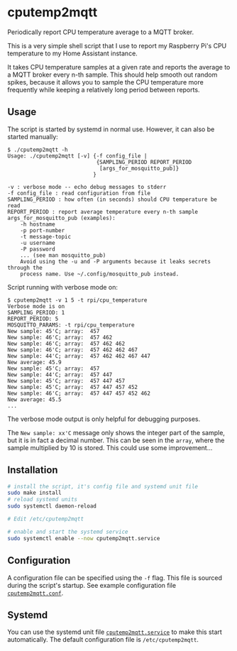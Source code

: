 # cputemp2mqtt
Periodically report CPU temperature average to a MQTT broker.

This is a very simple shell script that I use to report my Raspberry Pi's CPU
temperature to my Home Assistant instance.

It takes CPU temperature samples at a given rate and reports the average to a
MQTT broker every n-th sample. This should help smooth out random spikes,
because it allows you to sample the CPU temperature more frequently while
keeping a relatively long period between reports.


## Usage
The script is started by systemd in normal use. However, it can also be
started manually:
```console
$ ./cputemp2mqtt -h
Usage: ./cputemp2mqtt [-v] {-f config_file |
                            {SAMPLING_PERIOD REPORT_PERIOD
                             [args_for_mosquitto_pub]}
                           }

-v : verbose mode -- echo debug messages to stderr
-f config_file : read configuration from file
SAMPLING_PERIOD : how often (in seconds) should CPU temperature be read
REPORT_PERIOD : report average temperature every n-th sample
args_for_mosquitto_pub (examples):
    -h hostname
    -p port-number
    -t message-topic
    -u username
    -P password
    ... (see man mosquitto_pub)
    Avoid using the -u and -P arguments because it leaks secrets through the
    process name. Use ~/.config/mosquitto_pub instead.
```

Script running with verbose mode on:
```console
$ cputemp2mqtt -v 1 5 -t rpi/cpu_temperature
Verbose mode is on
SAMPLING_PERIOD: 1
REPORT_PERIOD: 5
MOSQUITTO_PARAMS: -t rpi/cpu_temperature
New sample: 45'C; array:  457
New sample: 46'C; array:  457 462
New sample: 46'C; array:  457 462 462
New sample: 46'C; array:  457 462 462 467
New sample: 44'C; array:  457 462 462 467 447
New average: 45.9
New sample: 45'C; array:  457
New sample: 44'C; array:  457 447
New sample: 45'C; array:  457 447 457
New sample: 45'C; array:  457 447 457 452
New sample: 46'C; array:  457 447 457 452 462
New average: 45.5
...
```
The verbose mode output is only helpful for debugging purposes.

The `New sample: xx'C` message only shows the integer part of the sample,
but it is in fact a decimal number. This can be seen in the `array`, where the
sample multiplied by 10 is stored. This could use some improvement...


## Installation
```sh
# install the script, it's config file and systemd unit file
sudo make install
# reload systemd units
sudo systemctl daemon-reload

# Edit /etc/cputemp2mqtt

# enable and start the systemd service
sudo systemctl enable --now cputemp2mqtt.service
```

## Configuration
A configuration file can be specified using the `-f` flag. This file is
sourced during the script's startup. See example configuration file
[`cputemp2mqtt.conf`](./cputemp2mqtt.conf).


## Systemd
You can use the systemd unit file
[`cputemp2mqtt.service`](./cputemp2mqtt.service) to make this start
automatically. The default configuration file is `/etc/cputemp2mqtt`.
